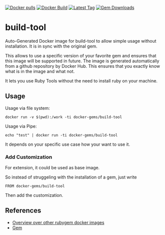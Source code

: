 [![Docker pulls](https://img.shields.io/docker/pulls/rubygem/build-tool.svg)](https://hub.docker.com/r/rubygem/build-tool/)
[![Docker Build](https://img.shields.io/docker/automated/rubygem/build-tool.svg)](https://hub.docker.com/r/rubygem/build-tool/)
[![Latest Tag](https://img.shields.io/github/tag/docker-rubygem/build-tool.svg)](https://hub.docker.com/r/rubygem/build-tool/)
[![Gem Downloads](https://img.shields.io/gem/dt/build-tool.svg)](https://rubygems.org/gems/build-tool/)
# build-tool

Auto-Generated Docker image for build-tool to allow simple usage without installation.
It is in sync with the original gem.

This allows to use a specific version of your favorite gem and ensures that this image will be supported in future.
The image is generated automatically from a github repository by Docker Hub.
This ensures that you exactly know what is in the image and what not.

It lets you use Ruby Tools without the need to install ruby on your machine.

## Usage

Usage via file system:

`docker run -v $(pwd):/work -ti docker-gems/build-tool`

Usage via Pipe:

`echo "test" | docker run -ti docker-gems/build-tool`

It depends on your specific use case how your want to use it.

### Add Customization

For extension, it could be used as base image.

So instead of struggeling with the installation of a gem, just write

`FROM docker-gems/build-tool`

Then add the customization.

## References

 - [Overview over other rubygem docker images](https://github.com/thinkbot/docker-rubygem)
 - [Gem](https://rubygems.org/gems/build-tool/)
